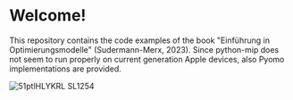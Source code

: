 # Welcome!
This repository contains the code examples of the book "Einführung in Optimierungsmodelle" (Sudermann-Merx, 2023). Since python-mip does not seem to run properly on current generation Apple devices, also Pyomo implementations are provided.

![51ptlHLYKRL _SL1254_](https://github.com/spiralulam/intro_opt_models/assets/45530936/b7b915bf-fc19-4ae1-98d3-8801c3c730fc)
